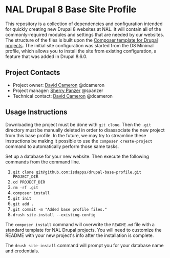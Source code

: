 # NAL Drupal 8 Base Site Profile
This repository is a collection of dependencies and configuration intended for
quickly creating new Drupal 8 websites at NAL. It will contain all of the
commonly-required modules and settings that are needed by our websites.  The
structure of the files is built upon the [Composer template for Drupal
projects](https://github.com/drupal-composer/drupal-project).  The initial site
configuration was started from the D8 Minimal profile, which allows you to
install the site from existing configuration, a feature that was added in
Drupal 8.6.0.
## Project Contacts
* Project owner: [David Cameron](mailto:david.cameron@ars.usda.gov) @dcameron
* Project manager: [Sherry Panzer](mailto:sherry.panzer@ars.usda.gov) @spanzer
* Technical contact: [David Cameron](mailto:david.cameron@ars.usda.gov)
  @dcameron
## Usage Instructions
Downloading the project must be done with ```git clone```. Then the ```.git```
directory must be manually deleted in order to disassociate the new project
from this base profile.  In the future, we may try to streamline these
instructions be making it possible to use the ```composer create-project```
command to automatically perform those same tasks.

Set up a database for your new website.  Then execute the following commands
from the command line.
1. ```git clone git@github.com:isdapps/drupal-base-profile.git PROJECT_DIR```
2. ```cd PROJECT_DIR```
3. ```rm -rf .git```
4. ```composer install```
5. ```git init```
6. ```git add .```
7. ```git commit -m "Added base profile files."```
8. ```drush site-install --existing-config```

The ```composer install``` command will overwrite the ```README.md``` file with
a standard template for NAL Drupal projects.  You will need to customize the
README with your new project's info after the installation is complete.

The ```drush site-install``` command will prompt you for your database name and
credentials.

